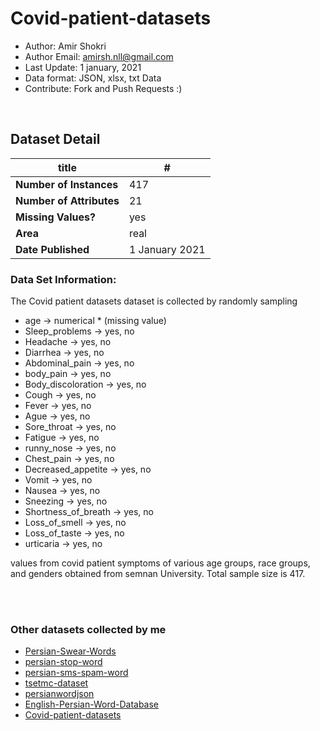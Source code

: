 # Covid-patient-datasets

* Author: Amir Shokri
* Author Email: amirsh.nll@gmail.com
* Last Update: 1 january, 2021
* Data format: JSON, xlsx, txt Data
* Contribute: Fork and Push Requests :)

<br />

## Dataset Detail
|title|#|
| ----------- | ----------- |
| **Number of Instances**      | 417       |
| **Number of Attributes**   | 21        |
| **Missing Values?**   | yes        |
| **Area**   | real        |
| **Date Published**   | 1 January 2021        |


### Data Set Information:
The Covid patient datasets dataset is collected by randomly sampling

- age -> numerical * (missing value)
- Sleep_problems -> yes, no
- Headache -> yes, no
- Diarrhea -> yes, no
- Abdominal_pain -> yes, no
- body_pain -> yes, no
- Body_discoloration -> yes, no
- Cough -> yes, no
- Fever -> yes, no
- Ague -> yes, no
- Sore_throat -> yes, no
- Fatigue -> yes, no
- runny_nose -> yes, no
- Chest_pain -> yes, no
- Decreased_appetite -> yes, no
- Vomit -> yes, no
- Nausea -> yes, no
- Sneezing -> yes, no
- Shortness_of_breath -> yes, no
- Loss_of_smell -> yes, no
- Loss_of_taste -> yes, no
- urticaria -> yes, no

values from covid patient symptoms of various age groups, race groups, and genders obtained from semnan University. Total sample size is 417.

<br />
<br />

### Other datasets collected by me
* [Persian-Swear-Words](https://github.com/amirshnll/Persian-Swear-Words/)
* [persian-stop-word](https://github.com/amirshnll/persian-stop-word/)
* [persian-sms-spam-word](https://github.com/amirshnll/persian-sms-spam-word/)
* [tsetmc-dataset](https://github.com/amirshnll/tsetmc-dataset/)
* [persianwordjson](https://github.com/amirshnll/persianwordjson/)
* [English-Persian-Word-Database](https://github.com/amirshnll/English-Persian-Word-Database/)
* [Covid-patient-datasets](https://github.com/amirshnll/Covid-patient-datasets/)
